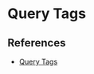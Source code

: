 # Query Tags

## References

- [Query Tags](https://docs.microsoft.com/en-us/ef/core/querying/tags)
